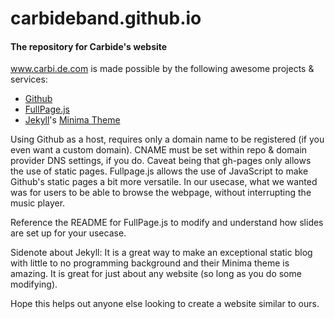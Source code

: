 # carbideband.github.io
#### The repository for Carbide's website

www.carbi.de.com is made possible by the following awesome projects & services:
- [Github](https://github.com/)
- [FullPage.js](https://alvarotrigo.com/fullPage/)
- [Jekyll](https://jekyllrb.com/)'s [Minima Theme](https://github.com/jekyll/minima)

Using Github as a host, requires only a domain name to be registered (if you even want a custom domain).
CNAME must be set within repo & domain provider DNS settings, if you do.
Caveat being that gh-pages only allows the use of static pages.
Fullpage.js allows the use of JavaScript to make Github's static pages a bit more versatile.
In our usecase, what we wanted was for users to be able to browse the webpage, without interrupting the music player.

Reference the README for FullPage.js to modify and understand how slides are set up for your usecase.

Sidenote about Jekyll: It is a great way to make an exceptional static blog with little to no programming background
and their Minima theme is amazing.
It is great for just about any website (so long as you do some modifying).

Hope this helps out anyone else looking to create a website similar to ours.
